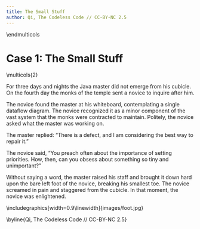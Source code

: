```yaml
---
title: The Small Stuff
author: Qi, The Codeless Code // CC-BY-NC 2.5
---
```


\endmulticols

Case 1: The Small Stuff
=======================

\multicols{2}

For three days and nights the Java master did not emerge from his cubicle. On the fourth day the monks of the temple sent a novice to inquire after him.

The novice found the master at his whiteboard, contemplating a single dataflow diagram. The novice recognized it as a minor component of the vast system that the monks were contracted to maintain. Politely, the novice asked what the master was working on.

The master replied: “There is a defect, and I am considering the best way to repair it.”

The novice said, “You preach often about the importance of setting priorities. How, then, can you obsess about something so tiny and unimportant?”

Without saying a word, the master raised his staff and brought it down hard upon the bare left foot of the novice, breaking his smallest toe. The novice screamed in pain and staggered from the cubicle. In that moment, the novice was enlightened.

\includegraphics[width=0.9\linewidth]{images/foot.jpg}

\byline{Qi, The Codeless Code // CC-BY-NC 2.5}
